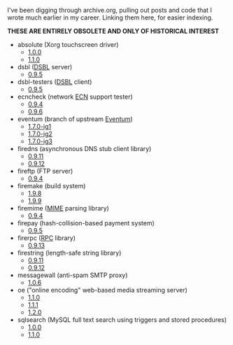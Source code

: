 <!--# set var="title" value="Old code roundup" -->
<!--# set var="date" value="2019-04-21" -->

<!--# include file="include/top.html" -->

I've been digging through archive.org, pulling out posts and code that I wrote much earlier in my career. Linking them here, for easier indexing.

__THESE ARE ENTIRELY OBSOLETE AND ONLY OF HISTORICAL INTEREST__

* absolute (Xorg touchscreen driver)
  * [1.0.0](files/absolute-1.0.0.tar.bz2)
  * [1.1.0](files/absolute-1.1.0.tar.bz2)
* dsbl ([DSBL](https://en.wikipedia.org/wiki/Distributed_Sender_Blackhole_List) server)
  * [0.9.5](files/dsbl-0.9.5.tar.gz)
* dsbl-testers ([DSBL](https://en.wikipedia.org/wiki/Distributed_Sender_Blackhole_List) client)
  * [0.9.5](files/dsbl-testers-0.9.5.tar.gz)
* ecncheck (network [ECN](https://en.wikipedia.org/wiki/Explicit_Congestion_Notification) support tester)
  * [0.9.4](files/ecncheck-0.9.4.tar.gz)
  * [0.9.6](files/ecncheck-0.9.6.tar.bz2)
* eventum (branch of upstream [Eventum](https://github.com/eventum/eventum))
  * [1.7.0-ig1](files/eventum-1.7.0-ig1.tar.bz2)
  * [1.7.0-ig2](files/eventum-1.7.0-ig2.tar.bz2)
  * [1.7.0-ig3](files/eventum-1.7.0-ig3.tar.bz2)
* firedns (asynchronous DNS stub client library)
  * [0.9.11](files/firedns-0.9.11.tar.gz)
  * [0.9.12](files/firedns-0.9.12.tar.bz2)
* fireftp (FTP server)
  * [0.9.4](files/fireftp-0.9.4.tar.gz)
* firemake (build system)
  * [1.9.8](files/firemake-1.9.8.tar.gz)
  * [1.9.9](files/firemake-1.9.9.tar.bz2)
* firemime ([MIME](https://en.wikipedia.org/wiki/MIME) parsing library)
  * [0.9.4](files/firemime-0.9.4.tar.bz2)
* firepay (hash-collision-based payment system)
  * [0.9.5](files/firepay-0.9.5.tar.bz2)
* firerpc ([RPC](https://en.wikipedia.org/wiki/Remote_procedure_call) library)
  * [0.9.13](files/firerpc-0.9.13.tar.bz2)
* firestring (length-safe string library)
  * [0.9.11](files/firestring-0.9.11.tar.gz)
  * [0.9.12](files/firestring-0.9.12.tar.bz2)
* messagewall (anti-spam SMTP proxy)
  * [1.0.6](files/messagewall-1.0.6.tar.gz)
* oe ("online encoding" web-based media streaming server)
  * [1.1.0](files/oe-1.1.0.tar.bz2)
  * [1.1.1](files/oe-1.1.1.tar.bz2)
  * [1.2.0](files/oe-1.2.0.tar.bz2)
* sqlsearch (MySQL full text search using triggers and stored procedures)
  * [1.0.0](files/sqlsearch-1.0.0.tar.bz2)
  * [1.1.0](files/sqlsearch-1.1.0.tar.bz2)
